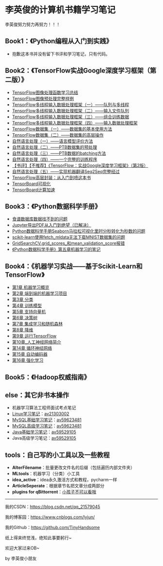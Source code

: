 # 李英俊的计算机书籍学习笔记

李英俊努力努力再努力！！！

## Book1：《Python编程从入门到实践》

- 抱歉这本书并没有留下书评和学习笔记，只有代码。

## Book2：《TensorFlow实战Google深度学习框架（第二版）》

- [TensorFlow图像处理函数学习总结](https://blog.csdn.net/qq_21579045/article/details/86569934)
- [TensorFlow图像预处理完整样例](https://blog.csdn.net/qq_21579045/article/details/86708656)
- [TensorFlow多线程输入数据处理框架（一）——队列与多线程](https://blog.csdn.net/qq_21579045/article/details/86758536)
- [TensorFlow多线程输入数据处理框架（二）——输入文件队列](https://blog.csdn.net/qq_21579045/article/details/86762578)
- [TensorFlow多线程输入数据处理框架（三）——组合训练数据](https://blog.csdn.net/qq_21579045/article/details/86772832)
- [TensorFlow多线程输入数据处理框架（四）——输入数据处理框架](https://blog.csdn.net/qq_21579045/article/details/86776887)
- [TensorFlow数据集（一）——数据集的基本使用方法](https://blog.csdn.net/qq_21579045/article/details/86904202)
- [TensorFlow数据集（二）——数据集的高层操作](https://blog.csdn.net/qq_21579045/article/details/87092969)
- [自然语言处理（一）——语言模型评价方法](https://blog.csdn.net/qq_21579045/article/details/87689562)
- [自然语言处理（二）——PTB数据集的预处理](https://blog.csdn.net/qq_21579045/article/details/87782302)
- [自然语言处理（三）——PTB数据的batching方法](https://blog.csdn.net/qq_21579045/article/details/87894986)
- [自然语言处理（四）——一个完整的训练程序](https://blog.csdn.net/qq_21579045/article/details/87937488)
- [【书评】【不推荐】《TensorFlow：实战Google深度学习框架》（第2版）](https://blog.csdn.net/qq_21579045/article/details/88388665)
- [自然语言处理（五）——实现机器翻译Seq2Seq完整经过](https://blog.csdn.net/qq_21579045/article/details/88657013)
- [TensorFlow高层封装：从入门到喷这本书](https://blog.csdn.net/qq_21579045/article/details/89848142)
- [TensorBoard可视化](https://blog.csdn.net/qq_21579045/article/details/90173916)
- [TensorBoard计算加速](https://blog.csdn.net/qq_21579045/article/details/90298107)

## Book3：《Python数据科学手册》

- [食谱数据库数据找不到的问题](https://blog.csdn.net/qq_21579045/article/details/90404382)
- [Jupyter导出PDF从入门到绝望（已解决）](https://blog.csdn.net/qq_21579045/article/details/90451576)
- [Python数据科学手册Seaborn马拉松可视化里时分秒转化为秒数的问题](https://blog.csdn.net/qq_21579045/article/details/90692003)
- [scikit-learn使用fetch_mldata无法下载MNIST数据集的问题](<https://blog.csdn.net/qq_21579045/article/details/91347382>)
- [GridSearchCV.grid_scores_和mean_validation_score报错](<https://blog.csdn.net/qq_21579045/article/details/91435570>)
- [《Python数据科学手册》第五章机器学习的笔记](<https://blog.csdn.net/qq_21579045/article/details/91533128>)

## Book4：《机器学习实战——基于Scikit-Learn和TensorFlow》

- [第1章 机器学习概览](https://blog.csdn.net/qq_21579045/article/details/98965103)
- [第2章 端到端的机器学习项目](https://blog.csdn.net/qq_21579045/article/details/99290756)
- [第3章 分类](https://blog.csdn.net/qq_21579045/article/details/99545227)
- [第4章 训练模型](https://blog.csdn.net/qq_21579045/article/details/99677150)
- [第5章 支持向量机](https://blog.csdn.net/qq_21579045/article/details/99732143)
- [第6章 决策树](https://blog.csdn.net/qq_21579045/article/details/99731945)
- [第7章 集成学习和随机森林](https://blog.csdn.net/qq_21579045/article/details/100089194)
- [第8章 降维](https://blog.csdn.net/qq_21579045/article/details/100121656)
- [第9章 运行TensorFlow](https://blog.csdn.net/qq_21579045/article/details/100504495)
- [第10章_人工神经网络简介](https://blog.csdn.net/qq_21579045/article/details/100555139)
- [第14章 循环神经网络](<https://blog.csdn.net/qq_21579045/article/details/92986126>)
- [第15章 自动编码器](https://blog.csdn.net/qq_21579045/article/details/94593920)
- [第16章 强化学习](https://github.com/TinyHandsome/BookStudy/blob/master/book4/第16章_强化学习/%E5%BC%BA%E5%8C%96%E5%AD%A6%E4%B9%A0.ipynb)

## Book5：《Hadoop权威指南》



## else：其它非书本操作

- 机器学习算法工程师面试考点笔记
- [Linux学习笔记](https://blog.csdn.net/qq_21579045/article/details/95605401)：[av21303002](https://www.bilibili.com/video/av21303002)
- [MySQL基础学习笔记](https://blog.csdn.net/qq_21579045/article/details/98111827)：[av59623481](https://www.bilibili.com/video/av59623481)
- [MySQL高级学习笔记](https://blog.csdn.net/qq_21579045/article/details/99702766)：[av59623481](https://www.bilibili.com/video/av59623481)
- [Java基础学习笔记](https://www.cnblogs.com/lyjun/p/11956413.html)：[av59529105](https://www.bilibili.com/video/av59529105/)
- Java高级学习笔记：[av59529105](https://www.bilibili.com/video/av59529105/)

## tools：自己写的小工具以及一些教程

- **AlterFilename**：批量更改文件名的后缀（包括遍历内部文件夹）
- **MLtools**：机器学习（分类）小工具
- **idea_active**：idea永久激活方式和教程，pycharm一样
- **ArticleSeperate**：根据章节名把文章分成两部分
- **plugins for qBittorrent**：[小孩子不可以看哦](https://www.52pojie.cn/forum.php?mod=viewthread&tid=952711&page=1)

------

我的CSDN：https://blog.csdn.net/qq_21579045

我的博客园：https://www.cnblogs.com/lyjun/

我的Github：https://github.com/TinyHandsome

纸上得来终觉浅，绝知此事要躬行~

欢迎大家过来OB~

by 李英俊小朋友